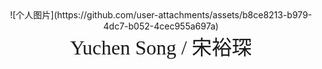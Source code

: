 <div align=center>![个人图片](https://github.com/user-attachments/assets/b8ce8213-b979-4dc7-b052-4cec955a697a)

<center><font face="黑体" size=6>Yuchen Song / 宋裕琛</font></center>
